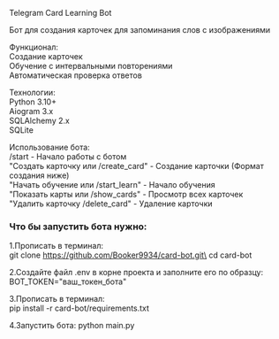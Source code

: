  Telegram Card Learning Bot
 
Бот для создания карточек для запоминания слов с изображениями

Функционал:\
Создание карточек\
Обучение с интервальными повторениями\
Автоматическая проверка ответов

Технологии:\
Python 3.10+\
Aiogram 3.x\
SQLAlchemy 2.x\
SQLite 

Использование бота:\
/start - Начало работы с ботом\
"Создать карточку или /create_card" - Создание карточки (Формат создания ниже)\
"Начать обучение или /start_learn" - Начало обучения\
"Показать карты или /show_cards" - Просмотр всех карточек\
"Удалить карточку /delete_card" - Удаление карточки

### Что бы запустить бота нужно:

1.Прописать в терминал:\
git clone https://github.com/Booker9934/card-bot.git\
cd card-bot

2.Создайте файл .env в корне проекта и заполните его по образцу:\
BOT_TOKEN="ваш_токен_бота"

3.Прописать в терминал:\
pip install -r card-bot/requirements.txt 


4.Запустить бота:
python main.py